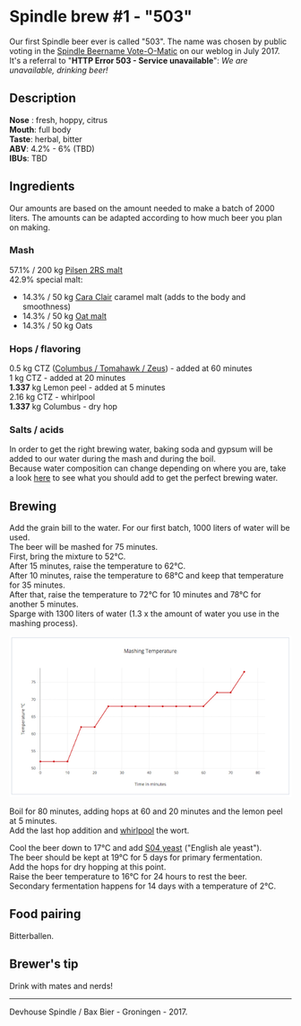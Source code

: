 # Spindle brew #1 - "503"

Our first Spindle beer ever is called "503". 
The name was chosen by public voting in the [Spindle Beername Vote-O-Matic](https://wearespindle.com/articles/spindle-presents-the-first-groninger-open-source-beer/) on our weblog in July 2017.  
It's a referral to "**HTTP Error 503 - Service unavailable**": *We are unavailable, drinking beer!*

## Description

**Nose** : fresh, hoppy, citrus  
**Mouth**: full body  
**Taste**: herbal, bitter  
**ABV**: 4.2% - 6% (TBD)  
**IBUs**: TBD

## Ingredients 

Our amounts are based on the amount needed to make a batch of 2000 liters. The amounts can be adapted according to how much beer you plan on making. 

### Mash

57.1% / 200 kg [Pilsen 2RS malt](http://www.castlemalting.com/CastleMaltingMaltSpecification.asp?Command=QualityParameters2&SpecificationID=196&CropYear=2012&Language=English)  
42.9% special malt:  
*	14.3% / 50 kg [Cara Clair](http://www.castlemalting.com/CastleMaltingMaltSpecification.asp?Command=QualityParameters2&SpecificationID=232&CropYear=2012&Language=English) caramel malt (adds to the body and smoothness)  
*	14.3% / 50 kg [Oat malt](http://www.castlemalting.com/CastleMaltingMaltSpecification.asp?Command=QualityParameters2&SpecificationID=218&CropYear=2012&Language=English)  
*	14.3% / 50 kg Oats  

### Hops / flavoring

0.5 kg CTZ ([Columbus / Tomahawk / Zeus](http://freshops.com/shop/hop/bittering-hop/ctz-hop/)) - added at 60 minutes  
1 kg CTZ - added at 20 minutes  
**1.337** kg Lemon peel - added at 5 minutes  
2.16 kg CTZ - whirlpool  
**1.337** kg Columbus - dry hop

### Salts / acids

In order to get the right brewing water, baking soda and gypsum will be added to our water during the mash and during the boil.  
Because water composition can change depending on where you are, take a look [here](http://howtobrew.com/book/section-3/understanding-the-mash-ph/using-salts-for-brewing-water-adjustment) to see what you should add to get the perfect brewing water. 

## Brewing

Add the grain bill to the water. For our first batch, 1000 liters of water will be used.  
The beer will be mashed for 75 minutes.  
First, bring the mixture to 52°C.  
After 15 minutes, raise the temperature to 62°C.  
After 10 minutes, raise the temperature to 68°C and keep that temperature for 35 minutes.  
After that, raise the temperature to 72°C for 10 minutes and 78°C for another 5 minutes.  
Sparge with 1300 liters of water (1.3 x the amount of water you use in the mashing process).

![Mashing Temperature graph](/images/503-mashing-temperature-graph.png)


Boil for 80 minutes, adding hops at 60 and 20 minutes and the lemon peel at 5 minutes.  
Add the last hop addition and [whirlpool](https://www.experimentalbrew.com/experiments/hop-whirlpool-does-steeping-lower-temperature-improve-final-hop-character) the wort. 

Cool the beer down to 17°C and add [S04 yeast](http://www.northernbrewer.com/safale-s-04-whitbread) ("English ale yeast").  
The beer should be kept at 19°C for 5 days for primary fermentation.  
Add the hops for dry hopping at this point.  
Raise the beer temperature to 16°C for 24 hours to rest the beer.  
Secondary fermentation happens for 14 days with a temperature of 2°C. 

## Food pairing

Bitterballen.

## Brewer's tip

Drink with mates and nerds! 

---
Devhouse Spindle / Bax Bier - Groningen - 2017.
